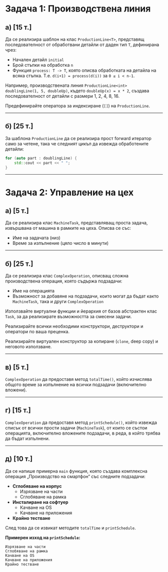 # Задача 1: Производствена линия

## а) [15 т.]

Да се реализира шаблон на клас `ProductionLine<T>`, представящ последователност от обработвани детайли от даден тип `T`, дефинирана чрез:

- Начален детайл `initial`
- Брой стъпки на обработка `n`
- Функция `process: T -> T`, която описва обработката на детайла на всяка стъпка. Т.е. `d(i+1) = process(d(i))` за `0 ≤ i < n-1`.

Например, производствената линия `ProductionLine<int> doublingLine(1, 5, doubleUp)`, където `doubleUp(x) = x * 2`, създава последователност от детайли с размери 1, 2, 4, 8, 16.

Предефинирайте оператора за индексиране (`[]`) на `ProductionLine`.

---

## б) [25 т.]

За шаблона `ProductionLine` да се реализира прост forward итератор само за четене, така че следният цикъл да извежда обработените детайли:

```cpp
for (auto part : doublingLine) {
    std::cout << part << " ";
}
```

---

# Задача 2: Управление на цех

## а) [5 т.]

Да се реализира клас `MachineTask`, представляващ проста задача, извършвана от машина в рамките на цеха. Описва се със:

- Име на задачата (низ)
- Време за изпълнение (цяло число в минути)

---

## б) [25 т.]

Да се реализира клас `ComplexOperation`, описващ сложна производствена операция, която съдържа подзадачи:

- Име на операцията
- Възможност за добавяне на подзадачи, които могат да бъдат както `MachineTask`, така и други `ComplexOperation`

Използвайте виртуални функции и йерархия от базов абстрактен клас `Task`, за да реализирате възможността за смесени задачи.

Реализирайте всички необходими конструктори, деструктори и оператори по ваша преценка.

Реализирайте виртуален конструктор за копиране (`clone`, deep copy) и неговото използване.

---

## в) [5 т.]

`ComplexOperation` да предоставя метод `totalTime()`, който изчислява общото време за изпълнение на всички подзадачи (включително вложени).

---

## г) [15 т.]

`ComplexOperation` да предоставя метод `printSchedule()`, който извежда списък от всички прости задачи (`MachineTask`), от които се състои операцията, включително вложените подзадачи, в реда, в който трябва да бъдат изпълнени.

---

## д) [10 т.]

Да се напише примерна `main` функция, която създава комплексна операция „Производство на смартфон“ със следните подзадачи:

- **Сглобяване на корпус**
  - Изрязване на части
  - Сглобяване на рамка
- **Инсталиране на софтуер**
  - Качване на OS
  - Качване на приложения
- **Крайно тестване**

След това да се извикат методите `totalTime` и `printSchedule`.

**Примерен изход на `printSchedule`:**

```
Изрязване на части
Сглобяване на рамка
Качване на OS
Качване на приложения
Крайно тестване
```
